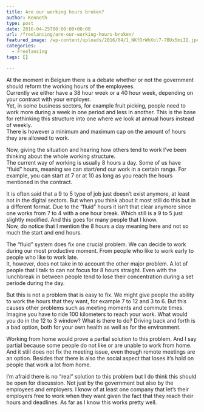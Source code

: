 ```yaml
---
title: Are our working hours broken?
author: Kenneth
type: post
date: 2016-04-25T00:00:00+00:00
url: /freelancing/are-our-working-hours-broken/
featured_image: /wp-content/uploads/2016/04/1_NKfDrWhXol7-7BUx5miIQ.jpeg
categories:
  - Freelancing
tags: []

---
```

<p id="86e7" class="graf graf--p graf-after--figure">
  At the moment in Belgium there is a debate whether or not the government should reform the working hours of the employees.<br /> Currently we either have a 38 hour week or a 40 hour week, depending on your contract with your employer.<br /> Yet, in some business sectors, for example fruit picking, people need to work more during a week in one period and less in another. This is the base for rethinking this structure into one where we look at annual hours instead of weekly.<br /> There is however a minimum and maximum cap on the amount of hours they are allowed to work.
</p>

<p id="8477" class="graf graf--p graf-after--p">
  Now, giving the situation and hearing how others tend to work I’ve been thinking about the whole working structure.<br /> The current way of working is usually 8 hours a day. Some of us have “fluid” hours, meaning we can start/end our work in a certain range. For example, you can start at 7 or at 10 as long as you reach the hours mentioned in the contract.
</p>

<p id="1485" class="graf graf--p graf-after--p">
  It is often said that a 9 to 5 type of job just doesn’t exist anymore, at least not in the digital sectors. But when you think about it most still do this but in a different format. Due to the “fluid” hours it isn’t that clear anymore since one works from 7 to 4 with a one hour break. Which still is a 9 to 5 just slightly modified. And this goes for many people that I know.<br /> Now, do notice that I mention the 8 hours a day meaning here and not so much the start and end hours.
</p>

<p id="9fcc" class="graf graf--p graf-after--p">
  The “fluid” system does fix one crucial problem. We can decide to work during our most productive moment. From people who like to work early to people who like to work late.<br /> It, however, does not take in to account the other major problem. A lot of people that I talk to can not focus for 8 hours straight. Even with the lunchbreak in between people tend to lose their concentration during a set periode during the day.
</p>

<p id="0b3e" class="graf graf--p graf-after--p">
  But this is not a problem that is easy to fix. We might give people the ability to work the hours that they want, for example 7 to 12 and 3 to 6. But this causes other problems such as meeting moments and commute times.<br /> Imagine you have to ride 100 kilometers to reach your work. What would you do in the 12 to 3 window? What is there to do? Driving back and forth is a bad option, both for your own health as well as for the environment.
</p>

<p id="14a6" class="graf graf--p graf-after--p">
  Working from home would prove a partial solution to this problem. And I say partial because some people do not like or are unable to work from home. And it still does not fix the meeting issue, even though remote meetings are an option. Besides that there is also the social aspect that loses it’s hold on people that work a lot from home.
</p>

<p id="6e22" class="graf graf--p graf-after--p graf--trailing">
  I’m afraid there is no “real” solution to this problem but I do think this should be open for discussion. Not just by the government but also by the employees and employers. I know of at least one company that let’s their employers free to work when they want given the fact that they reach their hours and deadlines. As far as I know this works pretty well.
</p>